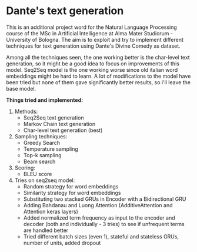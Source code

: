 # Dante's text generation

This is an additional project word for the Natural Language Processing course of the MSc in Artificial Intelligence at Alma Mater Studiorum - University of Bologna.
The aim is to exploit and try to implement different techniques for text generation using Dante's Divine Comedy as dataset.

Among all the techniques seen, the one working better is the char-level text generation, so it might be a good idea to focus on improvements of this model.
Seq2Seq model is the one working worse since old italian word embeddings might be hard to learn. A lot of modifications to the model have been tried but none of them gave significantly better results, so i'll leave the base model.


**Things tried and implemented:**

1. Methods:
    - Seq2Seq text generation
    - Markov Chain text generation
    - Char-level text generation (best)
2. Sampling techniques:
    - Greedy Search
    - Temperature sampling
    - Top-k sampling
    - Beam search
3. Scoring:
    - BLEU score
4. Tries on seq2seq model:
    - Random strategy for word embeddings
    - Similarity strategy for word embeddings
    - Substituting two stacked GRUs in Encoder with a Bidirectional GRU
    - Adding Bahdanau and Luong Attention (AdditiveAttention and Attention keras layers)
    - Added normalized term frequency as input to the encoder and decoder (both and individually - 3 tries) to see if unfrequent terms are handled better
    - Tried different batch sizes (even 1), stateful and stateless GRUs, number of units, added dropout
